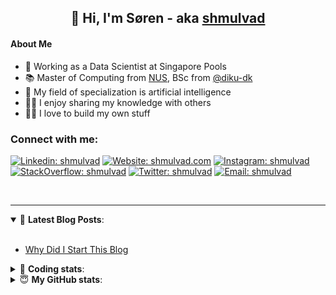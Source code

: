 <h2 align="center">
	👋 Hi, I'm Søren - aka <a href="https://shmulvad.com">shmulvad</a>
</h2>

#### About Me
- 🤖 Working as a Data Scientist at Singapore Pools
- 📚 Master of Computing from [NUS], BSc from [@diku-dk]
- 🧠 My field of specialization is artificial intelligence
- 👨‍🏫 I enjoy sharing my knowledge with others
- 👨‍💻 I love to build my own stuff

### Connect with me:

[![Linkedin: shmulvad](https://img.shields.io/badge/shmulvad-blue?style=flat&logo=Linkedin&logoColor=white)][linkedin]
[![Website: shmulvad.com](https://img.shields.io/badge/shmulvad.com-47CCCC?&style=flat&logo=Google-Chrome&logoColor=white)][website]
[![Instagram: shmulvad](https://img.shields.io/badge/-@shmulvad-purple?style=flat&logo=Instagram&logoColor=white)][instagram]
[![StackOverflow: shmulvad](https://img.shields.io/badge/shmulvad-FE7A16?style=flat&logo=stack-overflow&logoColor=white)][stackOverflow]
[![Twitter: shmulvad](https://img.shields.io/badge/@shmulvad-1ca0f1?style=flat&logo=twitter&logoColor=white)][twitter]
[![Email: shmulvad](https://img.shields.io/badge/shmulvad-D14836?style=flat&logo=gmail&logoColor=white)][mail]

<br />

---

<details open>
 <summary>📕 <b>Latest Blog Posts</b>: </summary>

<br>

<!-- BLOG-POST-LIST:START -->
- [Why Did I Start This Blog](https://shmulvad.com/blog/why-did-start-this-blog)
<!-- BLOG-POST-LIST:END -->

</details>

<!-- --- -->

<details>
 <summary>🤖 <b>Coding stats</b>: </summary>

<br>

NOTE: Doesn't track coding at work or work done in environments such as Jupyter Notebooks.

<!--START_SECTION:waka-->
![Code Time](http://img.shields.io/badge/Code%20Time-1%2C885%20hrs%207%20mins-blue)

**I'm a Night 🦉** 

```text
🌞 Morning                441 commits         ██░░░░░░░░░░░░░░░░░░░░░░░   09.21 % 
🌆 Daytime                1267 commits        ███████░░░░░░░░░░░░░░░░░░   26.47 % 
🌃 Evening                1941 commits        ██████████░░░░░░░░░░░░░░░   40.56 % 
🌙 Night                  1137 commits        ██████░░░░░░░░░░░░░░░░░░░   23.76 % 
```


📊 **This Week I Spent My Time On** 

```text
💬 Programming Languages: 
Rust                     8 hrs 53 mins       ███████████░░░░░░░░░░░░░░   44.78 % 
Python                   6 hrs 15 mins       ████████░░░░░░░░░░░░░░░░░   31.58 % 
Other                    2 hrs 54 mins       ████░░░░░░░░░░░░░░░░░░░░░   14.68 % 
JavaScript               35 mins             █░░░░░░░░░░░░░░░░░░░░░░░░   02.96 % 
YAML                     23 mins             ░░░░░░░░░░░░░░░░░░░░░░░░░   01.97 % 

🔥 Editors: 
VS Code                  16 hrs 56 mins      █████████████████████░░░░   85.37 % 
Zsh                      2 hrs 53 mins       ████░░░░░░░░░░░░░░░░░░░░░   14.54 % 
Sublime Text             1 min               ░░░░░░░░░░░░░░░░░░░░░░░░░   00.09 % 

🐱‍💻 Projects: 
search_string_test       10 hrs 7 mins       █████████████░░░░░░░░░░░░   51.07 % 
overvaagning-admin       3 hrs 6 mins        ████░░░░░░░░░░░░░░░░░░░░░   15.66 % 
search_string            1 hr 59 mins        ███░░░░░░░░░░░░░░░░░░░░░░   10.05 % 
close_numerical_matches  1 hr 45 mins        ██░░░░░░░░░░░░░░░░░░░░░░░   08.86 % 
hit-locator              1 hr 19 mins        ██░░░░░░░░░░░░░░░░░░░░░░░   06.68 % 
```


 Last Updated on 13/04/2023 18:40:27 UTC
<!--END_SECTION:waka-->

</details>

<!-- --- -->

<details>
 <summary>😇 <b>My GitHub stats</b>: </summary>

<br>

<img align="left" alt="shmulvad's Github Stats" src="https://github-readme-stats.vercel.app/api?username=shmulvad&show_icons=true&hide_border=true" />

</details>



[website]: https://shmulvad.com
[twitter]: https://twitter.com/shmulvad
[linkedin]: https://linkedin.com/in/shmulvad
[instagram]: https://instagram.com/shmulvad
[stackOverflow]: https://stackoverflow.com/users/9248793/shmulvad
[mail]: mailto:shmulvad@gmail.com
[@diku-dk]: https://github.com/diku-dk
[github]: https://github.com/shmulvad
[NUS]: https://www.nus.edu.sg